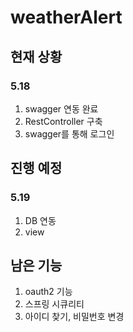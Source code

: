 # weatherAlert

## 현재 상황

### 5.18
1. swagger 연동 완료
2. RestController 구축
3. swagger를 통해 로그인


## 진행 예정

### 5.19
1. DB 연동
2. view 


## 남은 기능
1. oauth2 기능
2. 스프링 시큐리티
3. 아이디 찾기, 비밀번호 변경

